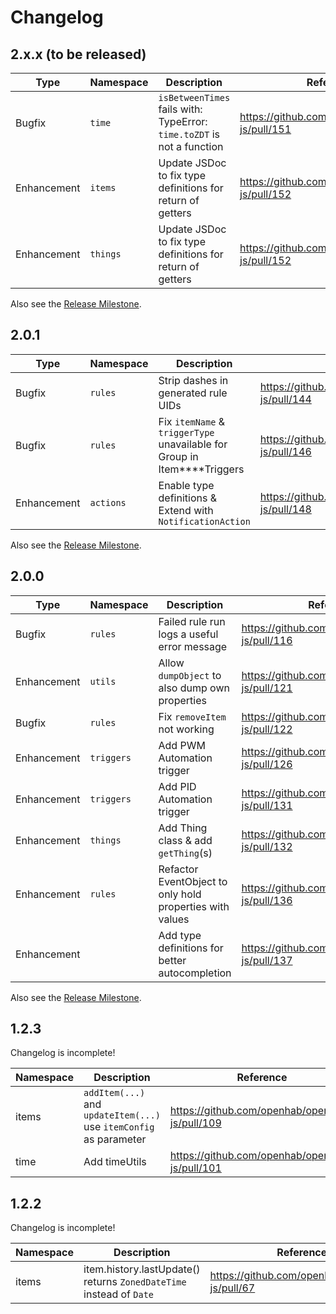 # Changelog

## 2.x.x (to be released)

| Type        | Namespace | Description                                                              | Reference                                      | Breaking |
|-------------|-----------|--------------------------------------------------------------------------|------------------------------------------------|----------|
| Bugfix      | `time`    | `isBetweenTimes` fails with: TypeError: `time.toZDT` is not a function   | https://github.com/openhab/openhab-js/pull/151 | No       |
| Enhancement | `items`   | Update JSDoc to fix type definitions for return of getters               | https://github.com/openhab/openhab-js/pull/152 | No       |
| Enhancement | `things`  | Update JSDoc to fix type definitions for return of getters               | https://github.com/openhab/openhab-js/pull/152 | No       |

Also see the [Release Milestone](https://github.com/openhab/openhab-js/milestone/3).

## 2.0.1

| Type        | Namespace | Description                                                              | Reference                                      | Breaking |
|-------------|-----------|--------------------------------------------------------------------------|------------------------------------------------|----------|
| Bugfix      | `rules`   | Strip dashes in generated rule UIDs                                      | https://github.com/openhab/openhab-js/pull/144 | No       |
| Bugfix      | `rules`   | Fix `itemName` & `triggerType` unavailable for Group in Item****Triggers | https://github.com/openhab/openhab-js/pull/146 | No       |
| Enhancement | `actions` | Enable type definitions & Extend with `NotificationAction`               | https://github.com/openhab/openhab-js/pull/148 | No       |

Also see the [Release Milestone](https://github.com/openhab/openhab-js/milestone/2).

## 2.0.0

| Type        | Namespace  | Description                                              | Reference                                      | Breaking |
|-------------|------------|----------------------------------------------------------|------------------------------------------------|----------|
| Bugfix      | `rules`    | Failed rule run logs a useful error message              | https://github.com/openhab/openhab-js/pull/116 | No       |
| Enhancement | `utils`    | Allow `dumpObject` to also dump own properties           | https://github.com/openhab/openhab-js/pull/121 | No       |
| Bugfix      | `rules`    | Fix `removeItem` not working                             | https://github.com/openhab/openhab-js/pull/122 | No       |
| Enhancement | `triggers` | Add PWM Automation trigger                               | https://github.com/openhab/openhab-js/pull/126 | No       |
| Enhancement | `triggers` | Add PID Automation trigger                               | https://github.com/openhab/openhab-js/pull/131 | No       |
| Enhancement | `things`   | Add Thing class & add `getThing`(s)                      | https://github.com/openhab/openhab-js/pull/132 | No       |
| Enhancement | `rules`    | Refactor EventObject to only hold properties with values | https://github.com/openhab/openhab-js/pull/136 | **Yes**  |
| Enhancement |            | Add type definitions for better autocompletion           | https://github.com/openhab/openhab-js/pull/137 | No       |

Also see the [Release Milestone](https://github.com/openhab/openhab-js/milestone/1).

## 1.2.3

Changelog is incomplete!

| Namespace | Description                                                        | Reference                                      | Breaking |
|-----------|--------------------------------------------------------------------|------------------------------------------------|----------|
| items     | `addItem(...)` and `updateItem(...)` use `itemConfig` as parameter | https://github.com/openhab/openhab-js/pull/109 | **Yes**  |
| time      | Add timeUtils                                                      | https://github.com/openhab/openhab-js/pull/101 | No       |


## 1.2.2

Changelog is incomplete!

| Namespace | Description                                                         | Reference                                     | Breaking |
|-----------|---------------------------------------------------------------------|-----------------------------------------------|----------|
| items     | item.history.lastUpdate() returns `ZonedDateTime` instead of `Date` | https://github.com/openhab/openhab-js/pull/67 | **Yes**  |
